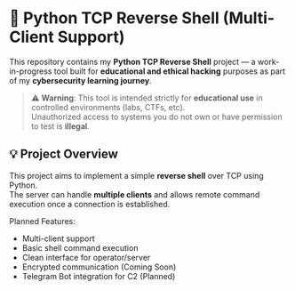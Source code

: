 # 🐍 Python TCP Reverse Shell (Multi-Client Support)

This repository contains my **Python TCP Reverse Shell** project — a work-in-progress tool built for **educational and ethical hacking** purposes as part of my **cybersecurity learning journey**.

> ⚠️ **Warning**: This tool is intended strictly for **educational use** in controlled environments (labs, CTFs, etc).  
> Unauthorized access to systems you do not own or have permission to test is **illegal**.

## 💡 Project Overview

This project aims to implement a simple **reverse shell** over TCP using Python.  
The server can handle **multiple clients** and allows remote command execution once a connection is established.

Planned Features:

- Multi-client support
- Basic shell command execution
- Clean interface for operator/server
- Encrypted communication (Coming Soon)
- Telegram Bot integration for C2 (Planned)



